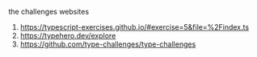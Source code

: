 the challenges websites 

1. https://typescript-exercises.github.io/#exercise=5&file=%2Findex.ts
2. https://typehero.dev/explore
3. https://github.com/type-challenges/type-challenges
